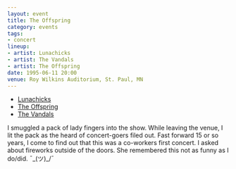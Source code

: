 ```yaml
---
layout: event
title: The Offspring
category: events
tags:
- concert
lineup:
- artist: Lunachicks
- artist: The Vandals
- artist: The Offspring
date: 1995-06-11 20:00
venue: Roy Wilkins Auditorium, St. Paul, MN
---
```


- [Lunachicks](https://www.setlist.fm/setlist/lunachicks/1995/roy-wilkins-auditorium-st-paul-mn-2bdf60a2.html)
- [The Offspring](https://www.setlist.fm/setlist/the-offspring/1995/roy-wilkins-auditorium-st-paul-mn-33df600d.html)
- [The Vandals](https://www.setlist.fm/setlist/the-vandals/1995/roy-wilkins-auditorium-st-paul-mn-23df60a3.html)

I smuggled a pack of lady fingers into the show. While leaving the venue, I lit the pack as the heard of concert-goers filed out. Fast forward 15 or so years, I come to find out that this was  a co-workers first concert. I asked about fireworks outside of the doors. She remembered this not as funny as I do/did. ¯\_(ツ)_/¯
